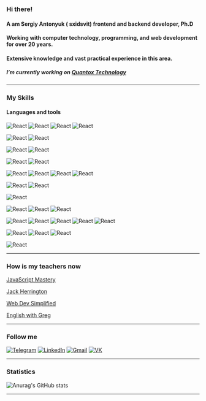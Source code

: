 ### Hi there!

#### A am Sergiy Antonyuk ( sxidsvit) frontend and backend developer, Ph.D

#### Working with computer technology, programming, and web development for over 20 years.

#### Extensive knowledge and vast practical experience in this area.

##### I’m currently working on [Quantox Technology](https://quantox.com/)

---

### My Skills

#### Languages and tools

![React](https://img.shields.io/badge/-React-73A3E4?style=?style=for-the-badge&logo=react&logoWidth=20)
![React](https://img.shields.io/badge/-TypeScript-73A3E4?style=?style=for-the-badge&logo=typescript&logoWidth=20)
![React](https://img.shields.io/badge/-JavaScript-73A3E4?style=?style=for-the-badge&logo=javascript&logoWidth=20)
![React](https://img.shields.io/badge/-PHP-73A3E4?style=?style=for-the-badge&logo=php&logoWidth=20)

![React](https://img.shields.io/badge/-Material_UI-73A3E4?style=?style=for-the-badge&logo=materialdesign&logoWidth=20)
![React](https://img.shields.io/badge/-Ant_Design-73A3E4?style=?style=for-the-badge&logo=antdesign&logoWidth=20)

![React](https://img.shields.io/badge/-React_Router-73A3E4?style=?style=for-the-badge&logo=reactrouter&logoWidth=20)
![React](https://img.shields.io/badge/-Redux-73A3E4?style=?style=for-the-badge&logo=redux&logoWidth=20)

![React](https://img.shields.io/badge/-Node.js-73A3E4?style=?style=for-the-badge&logo=nodedotjs&logoWidth=20)
![React](https://img.shields.io/badge/-Express-73A3E4?style=?style=for-the-badge&logo=Express&logoWidth=20)

![React](https://img.shields.io/badge/-MongoDB-73A3E4?style=?style=for-the-badge&logo=mongodb&logoWidth=20)
![React](https://img.shields.io/badge/-Firebase-73A3E4?style=?style=for-the-badge&logo=firebase&logoWidth=20)
![React](https://img.shields.io/badge/-GraphQL-73A3E4?style=?style=for-the-badge&logo=graphql&logoWidth=20)
![React](https://img.shields.io/badge/-MySQL-73A3E4?style=?style=for-the-badge&logo=mysql&logoWidth=20)

![React](https://img.shields.io/badge/-HTML5-73A3E4?style=?style=for-the-badge&logo=html5&logoWidth=20)
![React](https://img.shields.io/badge/-CSS3-73A3E4?style=?style=for-the-badge&logo=css3&logoWidth=20)

![React](https://img.shields.io/badge/-Webpack-73A3E4?style=?style=for-the-badge&logo=webpack&logoWidth=20)

![React](https://img.shields.io/badge/-Figma-73A3E4?style=?style=for-the-badge&logo=figma&logoWidth=20)
![React](https://img.shields.io/badge/-Webflow-73A3E4?style=?style=for-the-badge&logo=webflow&logoWidth=20)
![React](https://img.shields.io/badge/-Wordpress-73A3E4?style=?style=for-the-badge&logo=wordpress&logoWidth=20)

![React](https://img.shields.io/badge/-GitHub-73A3E4?style=?style=for-the-badge&logo=github&logoWidth=20)
![React](https://img.shields.io/badge/-GitLab-73A3E4?style=?style=for-the-badge&logo=gitlab&logoWidth=20)
![React](https://img.shields.io/badge/-NPM-73A3E4?style=?style=for-the-badge&logo=npm&logoWidth=20)
![React](https://img.shields.io/badge/-YARN-73A3E4?style=?style=for-the-badge&logo=yarn&logoWidth=20)
![React](https://img.shields.io/badge/-Docker-73A3E4?style=?style=for-the-badge&logo=docker&logoWidth=20)

![React](https://img.shields.io/badge/-Jira-73A3E4?style=?style=for-the-badge&logo=jira&logoWidth=20)
![React](https://img.shields.io/badge/-Scrum-73A3E4?style=?style=for-the-badge&logo=scrumalliance&logoWidth=20)
![React](https://img.shields.io/badge/-Slack-73A3E4?style=?style=for-the-badge&logo=slack&logoWidth=20)

![React](https://img.shields.io/badge/-Kubuntu-73A3E4?style=?style=for-the-badge&logo=kubuntu&logoWidth=20)

---

### How is my teachers now

[JavaScript Mastery](https://www.youtube.com/channel/UCmXmlB4-HJytD7wek0Uo97A)

[Jack Herrington](https://www.youtube.com/channel/UC6vRUjYqDuoUsYsku86Lrsw)

[Web Dev Simplified](https://www.youtube.com/c/WebDevSimplified)

[English with Greg](https://www.youtube.com/c/OnlinelanguageacademyEs)

---

### Follow me

[![Telegram](https://img.shields.io/badge/-Telegram-73A3E4?style=?style=for-the-badge&logo=telegram&logoWidth=20)](https://t.me/sxidsvit)
[![LinkedIn](https://img.shields.io/badge/-LinkedIn-73A3E4?style=?style=for-the-badge&logo=vk&logoWidth=20)](https://www.linkedin.com/in/sergiy-antonyuk/)
[![Gmail](https://img.shields.io/badge/-Gmail-73A3E4?style=?style=for-the-badge&logo=gmail&logoWidth=20)](mailto:s.p.antonyuk@gmail.com)
[![VK](https://img.shields.io/badge/-ВКонтакте-73A3E4?style=?style=for-the-badge&logo=vk&logoWidth=20)](https://vk.com/sergey_antonyuk)

---

### Statistics

![Anurag's GitHub stats](https://github-readme-stats.vercel.app/api?username=sxidsvit&show_icons=true&theme=default)

---
